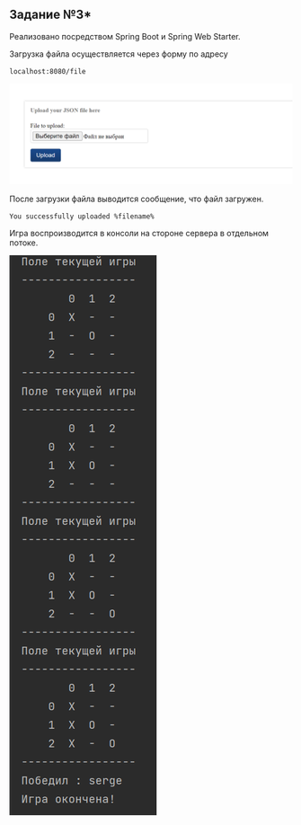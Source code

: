 ## Задание №3*
Реализовано посредством Spring Boot и Spring Web Starter.

Загрузка файла осуществляется через форму по адресу

    localhost:8080/file


![](../readme-images/img.png)

После загрузки файла выводится сообщение, что файл загружен.

    You successfully uploaded %filename%

Игра воспроизводится в консоли на стороне сервера в отдельном потоке.

![Крестики-Нолики](../readme-images/ticTacToeGameTerminal.png)